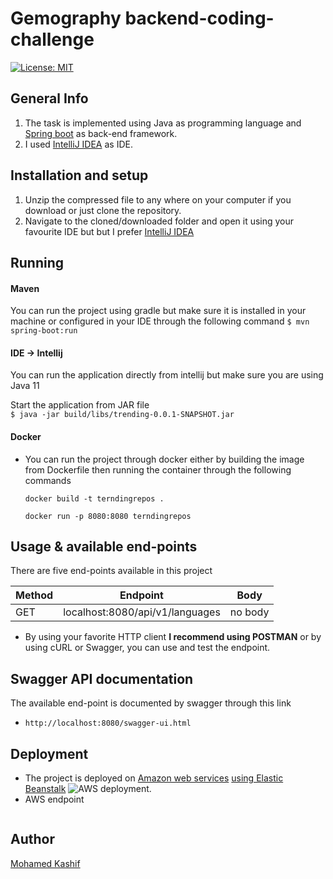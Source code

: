 # Gemography backend-coding-challenge

[![License: MIT](https://img.shields.io/badge/License-MIT-blue.svg)](https://opensource.org/licenses/MIT)

## General Info
1. The task is implemented using Java as programming language and [Spring boot](http://spring.io/projects/spring-boot) as back-end framework.
2. I used [IntelliJ IDEA](https://www.jetbrains.com/idea/) as IDE.

## Installation and setup
1. Unzip the compressed file to any where on your computer if you download or just clone the repository.
2. Navigate to the cloned/downloaded folder and open it using your favourite IDE but but I prefer [IntelliJ IDEA](https://www.jetbrains.com/idea/)

## Running

#### Maven
You can run the project using gradle but make sure it is installed in your machine or configured in your IDE through the following command
`$ mvn spring-boot:run` 

#### IDE -> Intellij
You can run the application directly from intellij but make sure you are using Java 11

Start the application from JAR file  
    ```
    $ java -jar build/libs/trending-0.0.1-SNAPSHOT.jar
    ```

#### Docker
- You can run the project through docker either by building the image from Dockerfile then running the container through the following commands
    ```
    docker build -t terndingrepos .
    ```
    ```
    docker run -p 8080:8080 terndingrepos
    ```
## Usage & available end-points
There are five end-points available in this project

| Method        | Endpoint                          | Body            |
| ------------- |:---------------------------------:| --------------- |   
| GET           | localhost:8080/api/v1/languages   | no body          |


- By using your favorite HTTP client **I recommend using POSTMAN** or by using cURL or Swagger, you can use and test the endpoint.

## Swagger API documentation
The available end-point is documented by swagger through this link 

- `http://localhost:8080/swagger-ui.html`

## Deployment
* The project is deployed on [Amazon web services](https://aws.amazon.com/) [using Elastic Beanstalk](https://aws.amazon.com/elasticbeanstalk/) ![AWS deployment](/docs/AWS-deployment.png).
* AWS endpoint 
```$xslt

```

## Author
[Mohamed Kashif](mailto:mohammedd.kashiff@gmail.com)